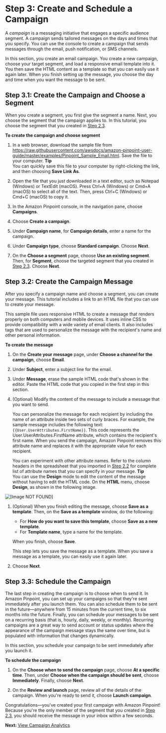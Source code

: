 # Step 3: Create and Schedule a Campaign<a name="gettingstarted-create-campaign"></a>

A *campaign* is a messaging initiative that engages a specific audience segment\. A campaign sends tailored messages on the days and times that you specify\. You can use the console to create a campaign that sends messages through the email, push notification, or SMS channels\.

In this section, you create an email campaign\. You create a new campaign, choose your target segment, and load a responsive email template into it\. You then save the HTML content as a template so that you can easily use it again later\. When you finish setting up the message, you choose the day and time when you want the message to be sent\.

## Step 3\.1: Create the Campaign and Choose a Segment<a name="gettingstarted-create-campaign-setup"></a>

When you create a segment, you first give the segment a name\. Next, you choose the segment that the campaign applies to\. In this tutorial, you choose the segment that you created in [Step 2\.3](gettingstarted-import-customer-data.md#gettingstarted-import-customer-data-import-segment)\.

**To create the campaign and choose segment**

1. In a web browser, download the sample file from [https://raw\.githubusercontent\.com/awsdocs/amazon\-pinpoint\-user\-guide/master/examples/Pinpoint\_Sample\_Email\.html](https://raw.githubusercontent.com/awsdocs/amazon-pinpoint-user-guide/master/examples/Pinpoint_Sample_Email.html)\. Save the file to your computer\.
**Tip**  
You can quickly save this file to your computer by right\-clicking the link, and then choosing **Save Link As**\.

1. Open the file that you just downloaded in a text editor, such as Notepad \(Windows\) or TextEdit \(macOS\)\. Press Ctrl\+A \(Windows\) or Cmd\+A \(macOS\) to select all of the text\. Then, press Ctrl\+C \(Windows\) or Cmd\+C \(macOS\) to copy it\.

1. In the Amazon Pinpoint console, in the navigation pane, choose **Campaigns**\.

1. Choose **Create a campaign**\.

1. Under **Campaign name**, for **Campaign details**, enter a name for the campaign\.

1. Under **Campaign type**, choose **Standard campaign**\. Choose **Next**\.

1. On the **Choose a segment** page, choose **Use an existing segment**\. Then, for **Segment**, choose the targeted segment that you created in [Step 2\.3](gettingstarted-import-customer-data.md#gettingstarted-import-customer-data-create-targeted-segment)\. Choose **Next**\.

## Step 3\.2: Create the Campaign Message<a name="gettingstarted-create-campaign-message"></a>

After you specify a campaign name and choose a segment, you can create your message\. This tutorial includes a link to an HTML file that you can use to create your message\.

This sample file uses responsive HTML to create a message that renders properly on both computers and mobile devices\. It uses inline CSS to provide compatibility with a wide variety of email clients\. It also includes tags that are used to personalize the message with the recipient's name and other personal information\.

**To create the message**

1. On the **Create your message** page, under **Choose a channel for the campaign**, choose **Email**\.

1. Under **Subject**, enter a subject line for the email\.

1. Under **Message**, erase the sample HTML code that's shown in the editor\. Paste the HTML code that you copied in the first step in this section\.

1. \(Optional\) Modify the content of the message to include a message that you want to send\. 

   You can personalize the message for each recipient by including the name of an attribute inside two sets of curly braces\. For example, the sample message includes the following text: `{{User.UserAttributes.FirstName}}`\. This code represents the User\.UserAttributes\.FirstName attribute, which contains the recipient's first name\. When you send the campaign, Amazon Pinpoint removes this attribute name and replaces it with the appropriate value for each recipient\.

   You can experiment with other attribute names\. Refer to the column headers in the spreadsheet that you imported in [Step 2\.2](gettingstarted-import-customer-data.md#gettingstarted-import-customer-data-import-segment) for complete list of attribute names that you can specify in your message\.
**Tip**  
You can use the **Design** mode to edit the content of the message without having to edit the HTML code\. On the **HTML** menu, choose **Design**, as shown in the following image\.  

![\[Image NOT FOUND\]](http://docs.aws.amazon.com/pinpoint/latest/userguide/images/gettingstarted-create-campaign-design-menu.png)

1. \(Optional\) When you finish editing the message, choose **Save as a template**\. Then, on the **Save as a template** window, do the following:
   + For **How do you want to save this template**, choose **Save as a new template**\.
   + For **Template name**, type a name for the template\.

   When you finish, choose **Save**\.

   This step lets you save the message as a template\. When you save a message as a template, you can easily use it again later\.

1. Choose **Next**\.

## Step 3\.3: Schedule the Campaign<a name="gettingstarted-create-campaign-schedule"></a>

The last step in creating the campaign is to choose when to send it\. In Amazon Pinpoint, you can set up your campaigns so that they're sent immediately after you launch them\. You can also schedule them to be sent in the future—anywhere from 15 minutes from the current time, to six months into the future\. Finally, you can schedule your messages to be sent on a recurring basis \(that is, hourly, daily, weekly, or monthly\)\. Recurring campaigns are a great way to send account or status updates where the appearance of the campaign message stays the same over time, but is populated with information that changes dynamically\.

In this section, you schedule your campaign to be sent immediately after you launch it\.

**To schedule the campaign**

1. On the **Choose when to send the campaign** page, choose **At a specific time**\. Then, under **Choose when the campaign should be sent**, choose **Immediately**\. Finally, choose **Next**\.

1. On the **Review and launch** page, review all of the details of the campaign\. When you're ready to send it, choose **Launch campaign**\.

Congratulations—you've created your first campaign with Amazon Pinpoint\! Because you're the only member of the segment that you created in [Step 2\.3](gettingstarted-import-customer-data.md#gettingstarted-import-customer-data-create-targeted-segment), you should receive the message in your inbox within a few seconds\.

**Next:** [View Campaign Analytics](gettingstarted-analytics.md)